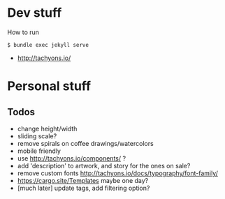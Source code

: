 # Dev stuff

How to run

```
$ bundle exec jekyll serve
```

- http://tachyons.io/

# Personal stuff

## Todos

- change height/width
- sliding scale?
- remove spirals on coffee drawings/watercolors
- mobile friendly
- use http://tachyons.io/components/ ?
- add 'description' to artwork, and story for the ones on sale?
- remove custom fonts http://tachyons.io/docs/typography/font-family/
- https://cargo.site/Templates maybe one day?
- [much later] update tags, add filtering option?
